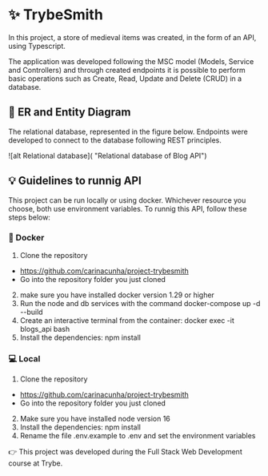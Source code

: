 # :sparkles: TrybeSmith #

In this project, a store of medieval items was created, in the form of an API, using Typescript.

The application was developed following the MSC model (Models, Service and Controllers) and through created endpoints it is possible to perform basic operations such as Create, Read, Update and Delete (CRUD) in a database.

## 🎲 ER and Entity Diagram ##
The relational database, represented in the figure below. Endpoints were developed to connect to the database following REST principles.

![alt Relational database]( "Relational database of Blog API")

## :bulb: Guidelines to runnig API ##
This project can be run locally or using docker. Whichever resource you choose, both use environment variables. To runnig this API, follow these steps below:

### :whale: Docker ###
1. Clone the repository 
  - https://github.com/carinacunha/project-trybesmith
  - Go into the repository folder you just cloned
2. make sure you have installed docker version 1.29 or higher
3. Run the node and db services with the command docker-compose up -d --build
4. Create an interactive terminal from the container: docker exec -it blogs_api bash
5. Install the dependencies: npm install

### :computer: Local ###
1. Clone the repository 
  - https://github.com/carinacunha/project-trybesmith
  - Go into the repository folder you just cloned
2. Make sure you have installed node version 16
3. Install the dependencies: npm install
4. Rename the file .env.example to .env and set the environment variables

:point_right: This project was developed during the Full Stack Web Development course at Trybe.
